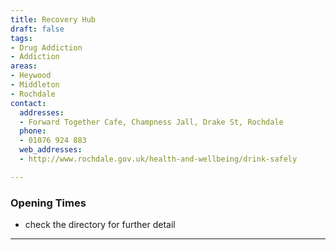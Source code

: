 ```yaml
---
title: Recovery Hub
draft: false
tags:
- Drug Addiction
- Addiction
areas:
- Heywood
- Middleton
- Rochdale
contact:
  addresses:
  - Forward Together Cafe, Champness Jall, Drake St, Rochdale
  phone:
  - 01076 924 883
  web_addresses:
  - http://www.rochdale.gov.uk/health-and-wellbeing/drink-safely

---
```


### Opening Times
* check the directory for further detail
---

